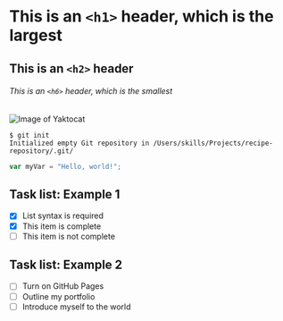 # This is an `<h1>` header, which is the largest

## This is an `<h2>` header

###### This is an `<h6>` header, which is the smallest

![Image of Yaktocat](https://octodex.github.com/images/yaktocat.png)

```
$ git init
Initialized empty Git repository in /Users/skills/Projects/recipe-repository/.git/
```

``` javascript
var myVar = "Hello, world!";
```

## Task list: Example 1
- [x] List syntax is required
- [x] This item is complete
- [ ] This item is not complete

## Task list: Example 2
- [ ] Turn on GitHub Pages
- [ ] Outline my portfolio
- [ ] Introduce myself to the world
